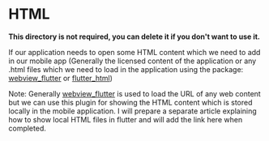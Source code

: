 # HTML

**This directory is not required, you can delete it if you don't want to use it.**

If our application needs to open some HTML content which we need to add in our mobile app (Generally the licensed content of the application or any .html files which we need to load in the application using the package: [webview_flutter](https://pub.dev/packages/webview_flutter) or [flutter_html](https://pub.dev/packages/flutter_html))

Note: Generally [webview_flutter](https://pub.dev/packages/webview_flutter) is used to load the URL of any web content but we can use this plugin for showing the HTML content which is stored locally in the mobile application. I will prepare a separate article explaining how to show local HTML files in flutter and will add the link here when completed.

